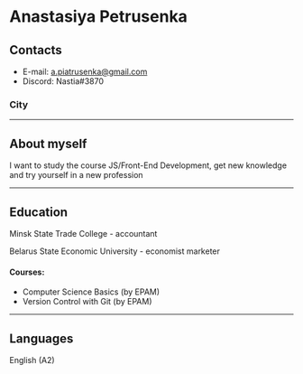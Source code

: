 # Anastasiya Petrusenka

## Contacts

* E-mail: a.piatrusenka@gmail.com
* Discord: Nastia#3870

### City 
 

---
## About myself

I want to study the course JS/Front-End Development, get new knowledge and try yourself  in a new profession

---
## Education

Minsk State Trade College - accountant

Belarus State Economic University - economist marketer

#### Courses:

- Computer Science Basics (by EPAM)
- Version Control with Git (by EPAM)
---
## Languages

English (A2)
